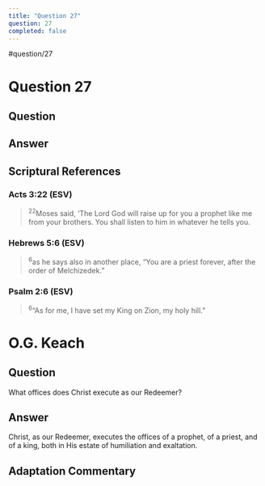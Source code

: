 ```yaml
---
title: "Question 27"
question: 27
completed: false
---
```

#question/27
# Question 27

## Question


## Answer


## Scriptural References
### Acts 3:22 (ESV)
> <sup>22</sup>Moses said, ‘The Lord God will raise up for you a prophet like me from your brothers. You shall listen to him in whatever he tells you.

### Hebrews 5:6 (ESV)
> <sup>6</sup>as he says also in another place, “You are a priest forever, after the order of Melchizedek.”

### Psalm 2:6 (ESV)
> <sup>6</sup>“As for me, I have set my King on Zion, my holy hill.”

# O.G. Keach
## Question
What offices does Christ execute as our Redeemer?

## Answer
Christ, as our Redeemer, executes the offices of a prophet, of a priest, and of a king, both in His estate of humiliation and exaltation.

## Adaptation Commentary
